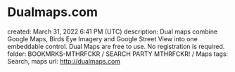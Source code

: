 # Dualmaps.com

created: March 31, 2022 6:41 PM (UTC)
description: Dual maps combine Google Maps, Birds Eye Imagery and Google Street View into one embeddable control.
Dual Maps are free to use. No registration is required.
folder: BOOKMRKS-MTHRFCKR / SEARCH PARTY MTHRFCKR! / Maps
tags: Search, maps
url: http://dualmaps.com